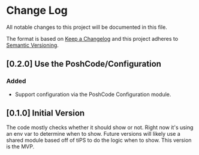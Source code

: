 # Change Log

All notable changes to this project will be documented in this file.

The format is based on [Keep a Changelog](http://keepachangelog.com/)
and this project adheres to [Semantic Versioning](http://semver.org/).

## [0.2.0] Use the PoshCode/Configuration

### Added

- Support configuration via the PoshCode Configuration module.

## [0.1.0] Initial Version

The code mostly checks whether it should show or not. Right now it's using an
env var to determine when to show. Future versions will likely use a shared
module based off of tiPS to do the logic when to show. This version is the MVP.
